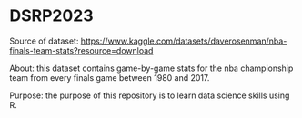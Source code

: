 # DSRP2023
Source of dataset: https://www.kaggle.com/datasets/daverosenman/nba-finals-team-stats?resource=download

About: this dataset contains game-by-game stats for the nba championship team from every finals game between 1980 and 2017.

Purpose: the purpose of this repository is to learn data science skills using R.
